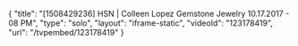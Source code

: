 {
    "title": "[1508429236] HSN | Colleen Lopez Gemstone Jewelry 10.17.2017 - 08 PM",
    "type": "solo",
    "layout": "iframe-static",
    "videoId": "123178419",
    "url": "\/tvpembed\/123178419"
}
